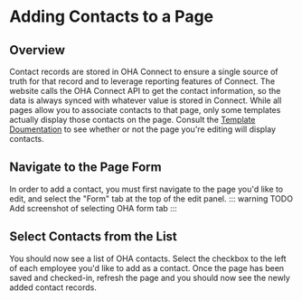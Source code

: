# Adding Contacts to a Page

## Overview

Contact records are stored in OHA Connect to ensure a single source of truth for that record and to leverage reporting features of Connect. The website calls the OHA Connect API to get the contact information, so the data is always synced with whatever value is stored in Connect. While all pages allow you to associate contacts to that page, only some templates actually display those contacts on the page. Consult the [Template Doumentation](/templates/) to see whether or not the page you're editing will display contacts.

## Navigate to the Page Form

In order to add a contact, you must first navigate to the page you'd like to edit, and select the "Form" tab at the top of the edit panel.
::: warning TODO
Add screenshot of selecting OHA form tab
:::

## Select Contacts from the List
You should now see a list of OHA contacts. Select the checkbox to the left of each employee you'd like to add as a contact. Once the page has been saved and checked-in, refresh the page and you should now see the newly added contact records. 